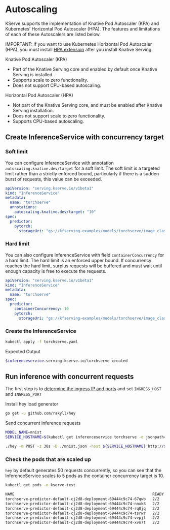 # Autoscaling
KServe supports the implementation of Knative Pod Autoscaler (KPA) and Kubernetes’ Horizontal Pod Autoscaler (HPA).
The features and limitations of each of these Autoscalers are listed below.

IMPORTANT: If you want to use Kubernetes Horizontal Pod Autoscaler (HPA), you must install [HPA extension](https://knative.dev/docs/install/yaml-install/serving/install-serving-with-yaml/#install-optional-serving-extensions)
 after you install Knative Serving.

Knative Pod Autoscaler (KPA)
- Part of the Knative Serving core and enabled by default once Knative Serving is installed.
- Supports scale to zero functionality.
- Does not support CPU-based autoscaling.

Horizontal Pod Autoscaler (HPA)
- Not part of the Knative Serving core, and must be enabled after Knative Serving installation.
- Does not support scale to zero functionality.
- Supports CPU-based autoscaling.

## Create InferenceService with concurrency target


### Soft limit
You can configure InferenceService with annotation `autoscaling.knative.dev/target` for a soft limit. The soft limit is a targeted limit rather than
a strictly enforced bound, particularly if there is a sudden burst of requests, this value can be exceeded.

```yaml
apiVersion: "serving.kserve.io/v1beta1"
kind: "InferenceService"
metadata:
  name: "torchserve"
  annotations:
    autoscaling.knative.dev/target: "10"
spec:
  predictor:
    pytorch:
      storageUri: "gs://kfserving-examples/models/torchserve/image_classifier"
```

### Hard limit

You can also configure InferenceService with field `containerConcurrency` for a hard limit. The hard limit is an enforced upper bound. 
If concurrency reaches the hard limit, surplus requests will be buffered and must wait until enough capacity is free to execute the requests.

```yaml
apiVersion: "serving.kserve.io/v1beta1"
kind: "InferenceService"
metadata:
  name: "torchserve"
spec:
  predictor:
    containerConcurrency: 10
    pytorch:
      storageUri: "gs://kfserving-examples/models/torchserve/image_classifier"
```

### Create the InferenceService

```bash
kubectl apply -f torchserve.yaml
```

Expected Output

```bash
$inferenceservice.serving.kserve.io/torchserve created
```

## Run inference with concurrent requests

The first step is to [determine the ingress IP and ports](https://kserve.github.io/website/master/get_started/first_isvc/#4-determine-the-ingress-ip-and-ports) and set `INGRESS_HOST` and `INGRESS_PORT`

Install hey load generator 
```bash
go get -u github.com/rakyll/hey
```

Send concurrent inference requests
```bash
MODEL_NAME=mnist
SERVICE_HOSTNAME=$(kubectl get inferenceservice torchserve -o jsonpath='{.status.url}' | cut -d "/" -f 3)

./hey -m POST -z 30s -D ./mnist.json -host ${SERVICE_HOSTNAME} http://${INGRESS_HOST}:${INGRESS_PORT}/v1/models/${MODEL_NAME}:predict
```

### Check the pods that are scaled up
`hey` by default generates 50 requests concurrently, so you can see that the InferenceService scales to 5 pods as the container concurrency target is 10.

```bash
kubectl get pods -n kserve-test 

NAME                                                             READY   STATUS        RESTARTS   AGE
torchserve-predictor-default-cj2d8-deployment-69444c9c74-67qwb   2/2     Terminating   0          103s
torchserve-predictor-default-cj2d8-deployment-69444c9c74-nnxk8   2/2     Terminating   0          95s
torchserve-predictor-default-cj2d8-deployment-69444c9c74-rq8jq   2/2     Running       0          50m
torchserve-predictor-default-cj2d8-deployment-69444c9c74-tsrwr   2/2     Running       0          113s
torchserve-predictor-default-cj2d8-deployment-69444c9c74-vvpjl   2/2     Running       0          109s
torchserve-predictor-default-cj2d8-deployment-69444c9c74-xvn7t   2/2     Terminating   0          103s
```
